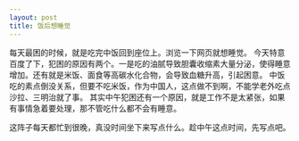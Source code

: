 ```yaml
---
layout: post
title: 饭后想睡觉
---
```


每天最困的时候，就是吃完中饭回到座位上。浏览一下网页就想睡觉。 今天特意百度了下，犯困的原因有两个。一是吃的油腻导致胆囊收缩素大量分泌，使得睡意增加。还有就是米饭、面食等高碳水化合物，会导致血糖升高，引起困意。 
中饭吃的素点倒没关系，但要不吃米饭，作为中国人，这点做不到啊，不能学老外吃点沙拉、三明治就了事。 其实中午犯困还有一个原因，就是工作不是太紧张，如果有事情急着要处理，那不管吃什么都不会有睡意。

这阵子每天都忙到很晚，真没时间坐下来写点什么。趁中午这点时间，先写点吧。
